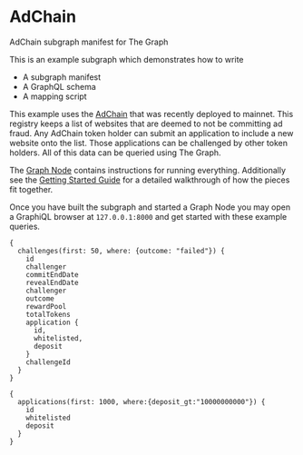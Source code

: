 # AdChain
AdChain subgraph manifest for The Graph

This is an example subgraph which demonstrates how to write
* A subgraph manifest
* A GraphQL schema
* A mapping script

This example uses the [AdChain](https://publisher.adchain.com/registry) that was recently deployed to mainnet. This registry keeps a list of websites that are deemed to not be committing ad fraud. Any AdChain token holder can submit an application to include a new website onto the list. Those applications can be challenged by other token holders. All of this data can be queried using The Graph.

The [Graph Node](https://github.com/graphprotocol/graph-node) contains instructions for running everything. Additionally see the [Getting Started Guide](https://github.com/graphprotocol/graph-node/blob/master/docs/getting-started.md) for a detailed walkthrough of how the pieces fit together.


Once you have built the subgraph and started a Graph Node you may open a GraphiQL browser at `127.0.0.1:8000` and get started with these example queries.
```
{
  challenges(first: 50, where: {outcome: "failed"}) {
    id
    challenger
    commitEndDate
    revealEndDate
    challenger
    outcome
    rewardPool   
    totalTokens
    application {
      id,
      whitelisted,
      deposit
    }
    challengeId
  }
}
```

```
{
  applications(first: 1000, where:{deposit_gt:"10000000000"}) {
    id
    whitelisted
    deposit
  }
}
```
